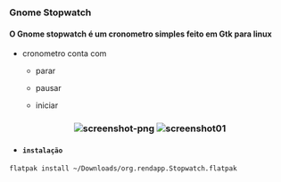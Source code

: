 ### Gnome Stopwatch

#### O Gnome stopwatch é um cronometro simples feito em Gtk para linux

- cronometro conta com 
  
  - parar 

  - pausar 

  - iniciar
  
<h3 align="center">
  <img src="https://i.ibb.co/cvKjCg8/screenshot-png.png" alt="screenshot-png" border="0">
  <img src="https://i.ibb.co/RBD5yqy/screenshot01.png" alt="screenshot01" border="0">
</h3>

- #### ``instalação``

```bash
flatpak install ~/Downloads/org.rendapp.Stopwatch.flatpak
```

